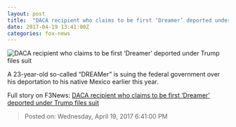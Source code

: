 ```yaml
---
layout: post
title:  "DACA recipient who claims to be first ‘Dreamer’ deported under Trump files suit"
date: 2017-04-19 13:41:00Z
categories: fox-news
---
```


![DACA recipient who claims to be first ‘Dreamer’ deported under Trump files suit](http://www.foxnews.com/content/dam/fox-news/logo/og-fn-foxnews.jpg)

A 23-year-old so-called “DREAMer” is suing the federal government over his deportation to his native Mexico earlier this year.


Full story on F3News: [DACA recipient who claims to be first ‘Dreamer’ deported under Trump files suit](http://www.f3nws.com/n/Fhgks)

> Posted on: Wednesday, April 19, 2017 6:41:00 PM
